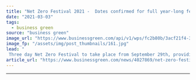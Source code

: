 ```yaml
---
title: "Net Zero Festival 2021 -  Dates confirmed for full year-long festival programme"
date: "2021-03-03"
tags: 
  - business green
source: "business green"
image_url: "https://www.businessgreen.com/api/v1/wps/fc2b80b/3acf21f4-3102-4d61-9adf-0a282e278cae/4/studio-2-185x114.jpg"
image_fp: "/assets/img/post_thumbnails/161.jpg"
lead: "
 Three day Net Zero Festival to take place from September 29th, providing a showcase for the best of the global net zero transition ahead of the COP26 Summit ..."
article_url: "https://www.businessgreen.com/news/4027869/net-zero-festival-2021-dates-confirmed-long-festival-programme"
---
```


---
